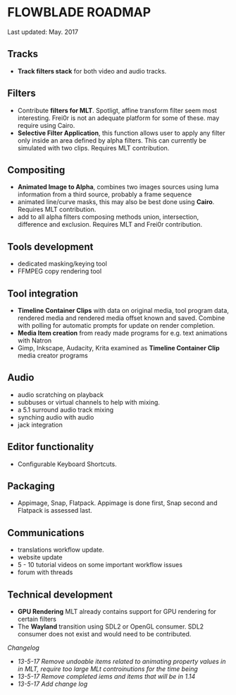 # FLOWBLADE ROADMAP

Last updated: May. 2017


## Tracks
- **Track filters stack** for both video and audio tracks.

## Filters
- Contribute **filters for MLT**. Spotligt, affine transform filter seem most interesting. Frei0r is not an adequate platform for some of these. may require using Cairo.
- **Selective Filter Application**, this function allows user to apply any filter only inside an area defined by alpha filters. This can currently be simulated with two clips. Requires MLT contribution.

## Compositing

- **Animated Image to Alpha**, combines two images sources using luma information from a third source, probably a frame sequence
- animated line/curve masks, this may also be best done using **Cairo**.  Requires MLT contribution.
- add to all alpha filters composing methods union, intersection, difference and exclusion.  Requires MLT and Frei0r contribution.

## Tools development
- dedicated masking/keying tool
- FFMPEG copy rendering tool

## Tool integration
- **Timeline Container Clips** with data on original media, tool program data, rendered media and rendered media offset known and saved. Combine with polling for automatic prompts for update on render completion.
- **Media Item creation** from ready made programs for e.g. text animations with Natron
- Gimp, Inkscape, Audacity, Krita examined as **Timeline Container Clip** media creator programs

## Audio
- audio scratching on playback
- subbuses or virtual channels to help with mixing.
- a 5.1 surround audio track mixing
- synching audio with audio
- jack integration

## Editor functionality

- Configurable Keyboard Shortcuts.


## Packaging

- Appimage, Snap, Flatpack. Appimage is done first, Snap second and Flatpack is assessed last.

## Communications

- translations workflow update. 
- website update
- 5 - 10 tutorial videos on some important workflow issues
- forum with threads


## Technical development
- **GPU Rendering** MLT already contains support for GPU rendering for certain filters
- The **Wayland** transition using SDL2 or OpenGL consumer. SDL2 consumer does not exist and would need to be contributed.
	


*Changelog*
- *13-5-17 Remove undoable items related to animating property values in in MLT, require too large MLt controinutions for the time being*
- *13-5-17 Remove completed iems and items that will be in 1.14*
- *13-5-17 Add change log*
	
